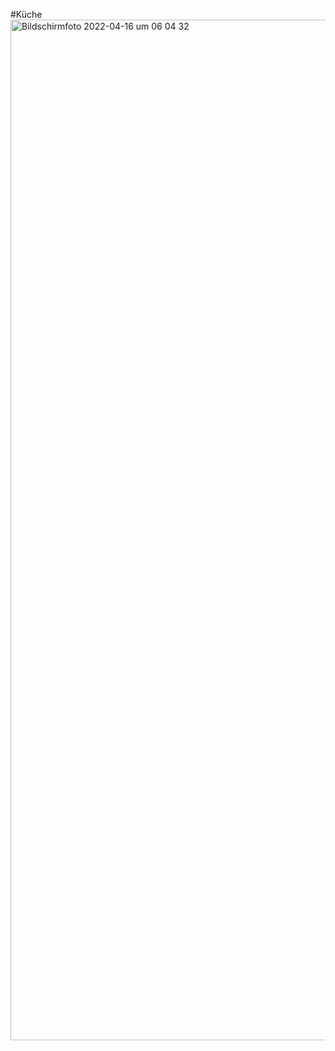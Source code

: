 #Küche
<img width="1633" alt="Bildschirmfoto 2022-04-16 um 06 04 32" src="https://user-images.githubusercontent.com/54147030/163660807-3bbe46fb-f188-4f8b-88b5-ea49d3cd1bb5.png">
